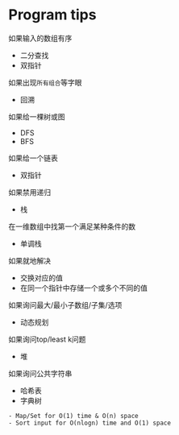 # Program tips

如果输入的数组有序

- 二分查找
- 双指针

如果出现`所有组合`等字眼

- 回溯

如果给一棵树或图

- DFS
- BFS

如果给一个链表

- 双指针

如果禁用递归

- 栈

在一维数组中找第一个满足某种条件的数
- 单调栈

如果就地解决

- 交换对应的值
- 在同一个指针中存储一个或多个不同的值

如果询问最大/最小子数组/子集/选项

- 动态规划

如果询问top/least k问题

- 堆

如果询问公共字符串

- 哈希表
- 字典树



```
- Map/Set for O(1) time & O(n) space
- Sort input for O(nlogn) time and O(1) space
```